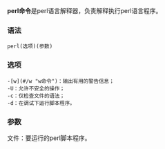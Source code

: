 **perl命令**是perl语言解释器，负责解释执行perl语言程序。

### 语法  

```
perl(选项)(参数)
```

### 选项  

```
-[w](#/w "w命令")：输出有用的警告信息；
-U：允许不安全的操作；
-c：仅检查文件的语法；
-d：在调试下运行脚本程序。
```

### 参数  

文件：要运行的perl脚本程序。